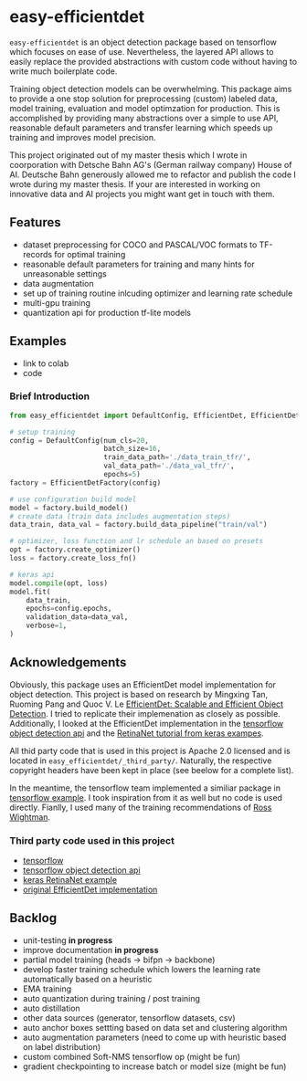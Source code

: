 # easy-efficientdet

`easy-efficientdet` is an object detection package based on tensorflow which focuses on ease of use. Nevertheless, the layered API allows to easily replace the provided abstractions with custom code without having to write much boilerplate code.

Training object detection models can be overwhelming. This package aims to provide a one stop solution for
preprocessing (custom) labeled data, model training, evaluation and model optimzation for production.
This is accomplished by providing many abstractions over a simple to use API, reasonable default parameters and
transfer learning which speeds up training and improves model precision.

This project originated out of my master thesis which I wrote in coorporation with Detsche Bahn AG's (German railway company) House of AI. Deutsche Bahn generously allowed me to refactor and publish the code I wrote during my master thesis. If your are interested in working on innovative data and AI projects you might want get in touch with them.

## Features

- dataset preprocessing for COCO and PASCAL/VOC formats to TF-records for optimal training
- reasonable default parameters for training and many hints for unreasonable settings
- data augmentation
- set up of training routine inlcuding optimizer and learning rate schedule
- multi-gpu training
- quantization api for production tf-lite models

## Examples

- link to colab
- code

### Brief Introduction

```python
from easy_efficientdet import DefaultConfig, EfficientDet, EfficientDetFactory

# setup training
config = DefaultConfig(num_cls=20, 
                       batch_size=16, 
                       train_data_path='./data_train_tfr/', 
                       val_data_path='./data_val_tfr/', 
                       epochs=5)
factory = EfficientDetFactory(config)

# use configuration build model
model = factory.build_model()
# create data (train data includes augmentation steps)
data_train, data_val = factory.build_data_pipeline("train/val")

# optimizer, loss function and lr schedule an based on presets
opt = factory.create_optimizer()
loss = factory.create_loss_fn()

# keras api
model.compile(opt, loss)
model.fit(
    data_train,
    epochs=config.epochs,
    validation_data=data_val,
    verbose=1,
)
```

## Acknowledgements

Obviously, this package uses an EfficientDet model implementation for object detection. This project is based on research by Mingxing Tan, Ruoming Pang and Quoc V. Le [EfficientDet: Scalable and Efficient Object Detection](https://arxiv.org/abs/1911.09070). I tried to replicate their implemenation as closely as possible. Additionally, I looked at the EfficientDet implementation in the [tensorflow object detection api](https://github.com/tensorflow/models/tree/master/research/object_detection) and the [RetinaNet tutorial from keras exampes](https://keras.io/examples/vision/retinanet/).

All thid party code that is used in this project is Apache 2.0 licensed and is located in `easy_efficientdet/_third_party/`. Naturally, the respective copyright headers have been kept in place (see beelow for a complete list).

In the meantime, the tensorflow team implemented a similiar package in [tensorflow example](https://github.com/tensorflow/examples). I took inspiration from it as well but no code is used directly. Fianlly, I used many of the training recommendations of [Ross Wightman](https://github.com/rwightman/efficientdet-pytorch).

### Third party code used in this project

- [tensorflow](https://github.com/tensorflow/tensorflow)
- [tensorflow object detection api](https://github.com/tensorflow/models/tree/master/research/object_detection)
- [keras RetinaNet example](https://keras.io/examples/vision/retinanet/)
- [original EfficientDet implementation](https://github.com/google/automl/tree/master/efficientdet)

## Backlog

- unit-testing **in progress**
- improve documentation **in progress**
- partial model training (heads -> bifpn -> backbone)
- develop faster training schedule which lowers the learning rate automatically based on a heuristic
- EMA training
- auto quantization during training / post training
- auto distillation
- other data sources (generator, tensorflow datasets, csv)
- auto anchor boxes settting based on data set and clustering algorithm
- auto augmentation parameters (need to come up with heuristic based on label distribution)
- custom combined Soft-NMS tensorflow op (might be fun)
- gradient checkpointing to increase batch or model size (might be fun)
